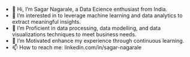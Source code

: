 - 👋 Hi, I’m Sagar Nagarale, a Data Ecience enthusiast from India.
- 👀 I’m interested in to leverage machine learning and data analytics to extract meaningful insights.
- 🌱 I’m Proficient in data processing, data modelling, and data visualizations techniques to meet business needs.
- 💞️ I’m Motivated enhance my experience through continuous learning.
- 📫 How to reach me: linkedin.com/in/sagar-nagarale


<!---
sagar0180/sagar0180 is a ✨ special ✨ repository because its `README.md` (this file) appears on your GitHub profile.
You can click the Preview link to take a look at your changes.
--->
